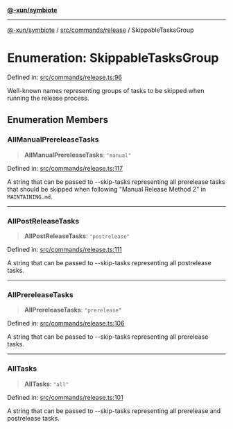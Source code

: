 [**@-xun/symbiote**](../../../../README.md)

***

[@-xun/symbiote](../../../../README.md) / [src/commands/release](../README.md) / SkippableTasksGroup

# Enumeration: SkippableTasksGroup

Defined in: [src/commands/release.ts:96](https://github.com/Xunnamius/symbiote/blob/98da9097288b635bb2e9adaa0711ed948dd02274/src/commands/release.ts#L96)

Well-known names representing groups of tasks to be skipped when running the
release process.

## Enumeration Members

### AllManualPrereleaseTasks

> **AllManualPrereleaseTasks**: `"manual"`

Defined in: [src/commands/release.ts:117](https://github.com/Xunnamius/symbiote/blob/98da9097288b635bb2e9adaa0711ed948dd02274/src/commands/release.ts#L117)

A string that can be passed to --skip-tasks representing all prerelease
tasks that should be skipped when following "Manual Release Method 2" in
`MAINTAINING.md`.

***

### AllPostReleaseTasks

> **AllPostReleaseTasks**: `"postrelease"`

Defined in: [src/commands/release.ts:111](https://github.com/Xunnamius/symbiote/blob/98da9097288b635bb2e9adaa0711ed948dd02274/src/commands/release.ts#L111)

A string that can be passed to --skip-tasks representing all postrelease
tasks.

***

### AllPrereleaseTasks

> **AllPrereleaseTasks**: `"prerelease"`

Defined in: [src/commands/release.ts:106](https://github.com/Xunnamius/symbiote/blob/98da9097288b635bb2e9adaa0711ed948dd02274/src/commands/release.ts#L106)

A string that can be passed to --skip-tasks representing all prerelease
tasks.

***

### AllTasks

> **AllTasks**: `"all"`

Defined in: [src/commands/release.ts:101](https://github.com/Xunnamius/symbiote/blob/98da9097288b635bb2e9adaa0711ed948dd02274/src/commands/release.ts#L101)

A string that can be passed to --skip-tasks representing all prerelease and
postrelease tasks.
